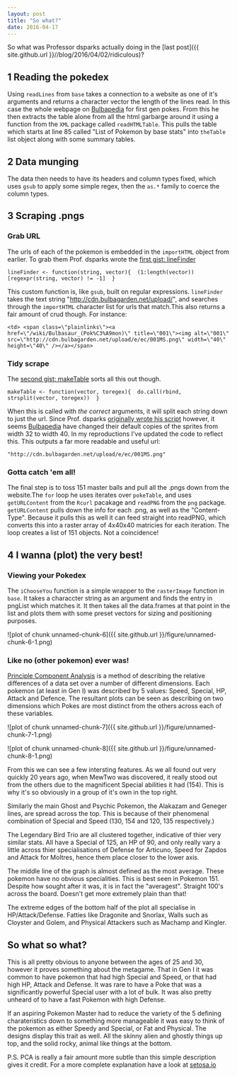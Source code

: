 ```yaml
---
layout: post
title: "So what?"
date: 2016-04-17
---
```

  
So what was Professor dsparks actually doing in the [last post]({{ site.github.url  }}//blog/2016/04/02/ridiculous)?

## 1 Reading the pokedex

Using `readLines` from `base` takes a connection to a website as one of it's arguments and returns a character vector the length of the lines read. In this case the whole webpage on [Bulbapedia](http://bulbapedia.bulbagarden.net/wiki/List_of_Pok%C3%A9mon_by_base_stats_(Generation_I)) for first gen pokes. From this he then extracts the table alone from all the html garbarge around it using a function from the `XML` package called `readHTMLTable`. This pulls the table which starts at line 85 called "List of Pokemon by base stats" into `theTable` list object along with some summary tables.

## 2 Data munging

The data then needs to have its headers and column types fixed, which uses `gsub` to apply some simple regex, then the `as.*` family to coerce the column types.

## 3 Scraping .pngs

### Grab URL

The urls of each of the pokemon is embedded in the `importHTML` object from earlier. To grab them Prof. dsparks wrote the [first gist: lineFinder](https://gist.github.com/dsparks/818983/)

```{r}
lineFinder <- function(string, vector){  (1:length(vector))[regexpr(string, vector) != -1]  }
```

This custom function is, like `gsub`, built on regular expressions. `lineFinder` takes the text string "http://cdn.bulbagarden.net/upload/", and searches through the `importHTML` character list for urls that match.This also returns a fair amount of crud though. For instance:

`<td> <span class=\"plainlinks\"><a href=\"/wiki/Bulbasaur_(Pok%C3%A9mon)\" title=\"001\"><img alt=\"001\" src=\"http://cdn.bulbagarden.net/upload/e/ec/001MS.png\" width=\"40\" height=\"40\" /></a></span>`

### Tidy scrape

The [second gist: makeTable](https://gist.github.com/dsparks/818986) sorts all this out though.

```{r}
makeTable <- function(vector, toregex){  do.call(rbind, strsplit(vector, toregex))  }
```

When this is called with *the correct* arguments, it will split each string down to just the url. Since Prof. dsparks [originally wrote his script](https://gist.github.com/dsparks/3883468) however, it seems [Bulbapedia](http://bulbapedia.bulbagarden.net/wiki/Main_Page) have changed their default copies of the sprites from width 32 to width 40. In my reproductions I've updated the code to reflect this. This outputs a far more readable and useful url:

`"http://cdn.bulbagarden.net/upload/e/ec/001MS.png"`

### Gotta catch 'em all!

The final step is to toss 151 master balls and pull all the .pngs down from the website.The `for` loop he uses iterates over `pokeTable`, and uses `getURLContent` from the `Rcurl` pacakage and `readPNG` from the `png` package. `getURLContent` pulls down the info for each .png, as well as the "Content-Type". Because it pulls this as well it can feed straight into readPNG, which converts this into a raster array of 4x40x40 matricies for each iteration. The loop creates a list of 151 objects. Not a coincidence!

## 4 I wanna (plot) the very best!

### Viewing your Pokedex

The `iChooseYou` function is a simple wrapper to the `rasterImage` function in `base`. It takes a characcter string as an argument and finds the entry in pngList which matches it. It then takes all the data.frames at that point in the list and plots them with some preset vectors for sizing and positioning purposes.

![plot of chunk unnamed-chunk-6]({{ site.github.url  }}/figure/unnamed-chunk-6-1.png)

### Like no (other pokemon) ever was!

[Principle Component Analysis](https://en.wikipedia.org/wiki/Principal_component_analysis) is a method of describing the relative differences of a data set over a number of different dimensions. Each pokemon (at least in Gen I) was described by 5 values: Speed, Special, HP, Attack and Defence. The resultant plots can be seen as describing on two dimensions which Pokes are most distinct from the others across each of these variables.

![plot of chunk unnamed-chunk-7]({{ site.github.url  }}/figure/unnamed-chunk-7-1.png)

![plot of chunk unnamed-chunk-8]({{ site.github.url  }}/figure/unnamed-chunk-8-1.png)

From this we can see a few intersting features. As we all found out very quickly 20 years ago, when MewTwo was discovered, it really stood out from the others due to the magnificent Special abilities it had (154). This is why it's so obviously in a group of it's own in the top right. 

Similarly the main Ghost and Psychic Pokemon, the  Alakazam and Geneger lines, are spread across the top. This is because of their phenomenal combination of Special and Speed (130, 154 and 120, 135 respectively.)

The Legendary Bird Trio are all clustered together, indicative of thier very similar stats. All have a Special of 125, an HP of 90, and only really vary a little across thier specialisations of Defense for Articuno, Speed for Zapdos and Attack for Moltres, hence them place closer to the lower axis. 

The middle line of the graph is almost defined as the most average. These pokemon have no obvious specialities. This is best seen in Pokemon 151. Despite how sought after it was, it is in fact the "averagest". Straight 100's across the board. Doesn't get more extremely plain than that!

The extreme edges of the bottom half of the plot all specialise in HP/Attack/Defense. Fatties like Dragonite and Snorlax, Walls such as Cloyster and Golem, and Physical Attackers such as Machamp and Kingler.

## So what so what?

This is all pretty obvious to anyone between the ages of 25 and 30, however it proves something about the metagame. That in Gen I it was common to have pokemon that had high Special and Speed, or that had high HP, Attack and Defense. It was rare to have a Poke that was a significantly powerful Special user with a lot of bulk. It was also pretty unheard of to have a fast Pokemon with high Defense. 

If an aspiring Pokemon Master had to reduce the variety of the 5 defining charateristics down to something more manageable it was easy to think of the pokemon as either Speedy and Special, or Fat and Physical. The designs display this trait as well. All the skinny alien and ghostly things up top, and the solid rocky, animal like things at the bottom.

P.S. PCA is really a fair amount more subtle than this simple description gives it credit. For a more complete explanation have a look at [setosa.io](http://setosa.io/ev/principal-component-analysis/)
